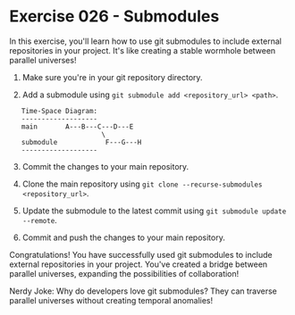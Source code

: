 # Exercise 026 - Submodules

In this exercise, you'll learn how to use git submodules to include external
repositories in your project. It's like creating a stable wormhole between
parallel universes!

1. Make sure you're in your git repository directory.

2. Add a submodule using `git submodule add <repository_url> <path>`.

```
   Time-Space Diagram:
   -------------------
   main       A---B---C---D---E
                       \
   submodule            F---G---H
   -------------------
```

3. Commit the changes to your main repository.

4. Clone the main repository using `git clone --recurse-submodules <repository_url>`.

5. Update the submodule to the latest commit using `git submodule update --remote`.

6. Commit and push the changes to your main repository.

Congratulations! You have successfully used git submodules to include external
repositories in your project. You've created a bridge between parallel universes,
expanding the possibilities of collaboration!

Nerdy Joke: Why do developers love git submodules? They can traverse parallel
universes without creating temporal anomalies!

